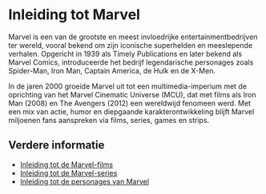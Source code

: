 # Inleiding tot Marvel

Marvel is een van de grootste en meest invloedrijke entertainmentbedrijven ter wereld, vooral bekend om zijn iconische superhelden en meeslepende verhalen. Opgericht in 1939 als Timely Publications en later bekend als Marvel Comics, introduceerde het bedrijf legendarische personages zoals Spider-Man, Iron Man, Captain America, de Hulk en de X-Men.

In de jaren 2000 groeide Marvel uit tot een multimedia-imperium met de oprichting van het Marvel Cinematic Universe (MCU), dat met films als Iron Man (2008) en The Avengers (2012) een wereldwijd fenomeen werd. Met een mix van actie, humor en diepgaande karakterontwikkeling blijft Marvel miljoenen fans aanspreken via films, series, games en strips.

## Verdere informatie

- [Inleiding tot de Marvel-films](films.md)
- [Inleiding tot de Marvel-series](series.md)
- [Inleiding tot de personages van Marvel](personages.md)
